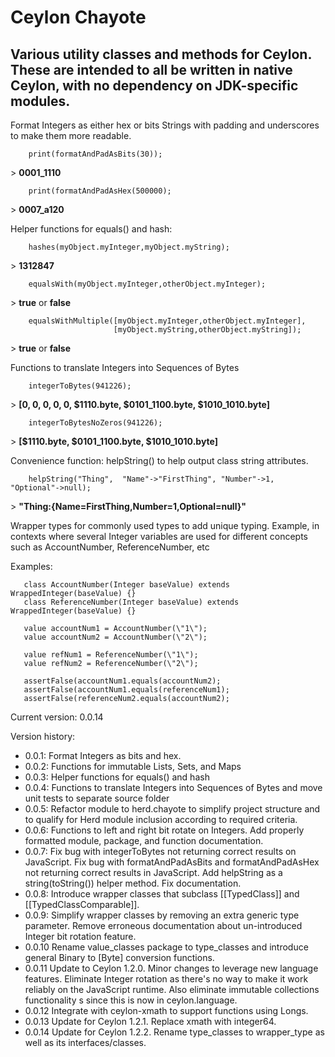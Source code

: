Ceylon Chayote
====================

Various utility classes and methods for Ceylon.  These are intended to all be written in native Ceylon,
with no dependency on JDK-specific modules.
---------------------

 Format Integers as either hex or bits Strings with padding and underscores to make them more readable.

        print(formatAndPadAsBits(30));

 &gt; <b>0001_1110</b>

        print(formatAndPadAsHex(500000); 

 &gt; <b>0007_a120</b>

 Helper functions for equals() and hash:

        hashes(myObject.myInteger,myObject.myString);

 &gt; <b>1312847</b>

        equalsWith(myObject.myInteger,otherObject.myInteger);

 &gt; <b>true</b> or <b>false</b>

        equalsWithMultiple([myObject.myInteger,otherObject.myInteger], 
                           [myObject.myString,otherObject.myString]);

 &gt; <b>true</b> or <b>false</b>
                       
Functions to translate Integers into Sequences of Bytes

        integerToBytes(941226);

 &gt; <b>[0, 0, 0, 0, 0, $1110.byte, $0101_1100.byte, $1010_1010.byte]</b>

        integerToBytesNoZeros(941226);
 &gt; <b>[$1110.byte, $0101_1100.byte, $1010_1010.byte]</b>
 
 Convenience function: helpString() to help output class string attributes.

        helpString("Thing",  "Name"->"FirstThing", "Number"->1, "Optional"->null);
 &gt; <b>"Thing:{Name=FirstThing,Number=1,Optional=null}"</b>
 
 Wrapper types for commonly used types to add unique typing.  Example, in contexts where several 
 Integer variables are used for different concepts such as AccountNumber, ReferenceNumber, etc
 
 Examples:

       class AccountNumber(Integer baseValue) extends WrappedInteger(baseValue) {}
       class ReferenceNumber(Integer baseValue) extends WrappedInteger(baseValue) {}
 
       value accountNum1 = AccountNumber(\"1\");
       value accountNum2 = AccountNumber(\"2\");
 
       value refNum1 = ReferenceNumber(\"1\");
       value refNum2 = ReferenceNumber(\"2\");
       
       assertFalse(accountNum1.equals(accountNum2);
       assertFalse(accountNum1.equals(referenceNum1);
       assertFalse(referenceNum2.equals(accountNum2);
        
Current version: 0.0.14

Version history:
- 0.0.1:  Format Integers as bits and hex.
- 0.0.2:  Functions for immutable Lists, Sets, and Maps
- 0.0.3:  Helper functions for equals() and hash
- 0.0.4:  Functions to translate Integers into Sequences of Bytes and move unit tests to separate source folder
- 0.0.5:  Refactor module to herd.chayote to simplify project structure and to qualify for Herd module inclusion
          according to required criteria.
- 0.0.6:  Functions to left and right bit rotate on Integers.  Add properly formatted module, package, and function 
          documentation.
- 0.0.7:  Fix bug with integerToBytes not returning correct results on JavaScript. Fix bug with formatAndPadAsBits and 
          formatAndPadAsHex not returning correct results in JavaScript.  Add helpString as a string(toString()) helper 
          method. Fix documentation.
- 0.0.8:  Introduce wrapper classes that subclass [[TypedClass]] and [[TypedClassComparable]].
- 0.0.9:  Simplify wrapper classes by removing an extra generic type parameter.  Remove erroneous documentation about 
          un-introduced Integer bit rotation feature.
- 0.0.10  Rename value_classes package to type_classes and introduce general Binary to [Byte] conversion functions.
- 0.0.11  Update to Ceylon 1.2.0.  Minor changes to leverage new language features.  Eliminate Integer rotation as there's 
          no way to make it work reliably on the JavaScript runtime.  Also eliminate immutable collections functionality s
          since this is now in ceylon.language.
- 0.0.12  Integrate with ceylon-xmath to support functions using Longs. 
- 0.0.13  Update for Ceylon 1.2.1. Replace xmath with integer64.
- 0.0.14  Update for Ceylon 1.2.2. Rename type_classes to wrapper_type as well as its interfaces/classes.